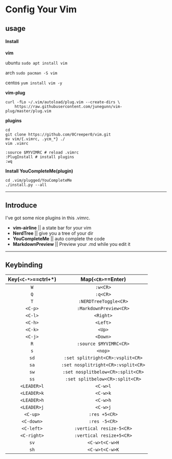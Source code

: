 # Config Your Vim

## usage

#### Install

**vim**

ubuntu `sudo apt install vim`

arch `sudo pacman -S vim`

centos `yum install vim -y`

**vim-plug**
```
curl -fLo ~/.vim/autoload/plug.vim --create-dirs \
    https://raw.githubusercontent.com/junegunn/vim-plug/master/plug.vim
```

**plugins**

```
cd
git clone https://github.com/0Creeper0/vim.git
mv vim/{.vimrc, .ycm_*} ./
vim .vimrc

:source $MYVIMRC # reload .vimrc
:PlugInstall # install plugins
:wq
```

**Install YouCompleteMe(plugin)**

```
cd .vim/plugged/YouCompleteMe
./install.py --all
```
---

## Introduce

I've got some nice plugins in this .vimrc.

- **vim-airline** || a state bar for your vim
- **NerdTree** || give you a tree of your dir
- **YouCompleteMe** || auto complete the code
- **MarkdownPreview** || Preview your .md while you edit it

---

## Keybinding
|Key(`<C-*>`==ctrl+*)|Map(`<CR>`==Enter)|
|:-:|:-:|
|`W`|`:w<CR>`|
|`Q`|`:q<CR>`|
|`T`|`:NERDTreeToggle<CR>`|
|`<C-p>`|`:MarkdownPreview<CR>`|
|`<C-l>`|`<Right>`|
|`<C-h>`|`<Left>`|
|`<C-k>`|`<Up>`|
|`<C-j>`|`<Down>`|
|`R`|`:source $MYVIMRC<CR>`|
|`s`|`<nop>`|
|`sd`|`:set splitright<CR>:vsplit<CR>`|
|`sa`|`:set nosplitright<CR>:vsplit<CR>`|
|`sw`|`:set nosplitbelow<CR>:split<CR>`|
|`ss`|`:set splitbelow<CR>:split<CR>`|
|`<LEADER>l`|`<C-w>l`|
|`<LEADER>k`|`<C-w>k`|
|`<LEADER>h`|`<C-w>h`|
|`<LEADER>j`|`<C-w>j`|
|`<C-up>`|`:res +5<CR>`|
|`<C-down>`|`:res -5<CR>`|
|`<C-left>`|`:vertical resize-5<CR>`|
|`<C-right>`|`:vertical resize+5<CR>`|
|`sv`|`<C-w>t<C-w>H`|
|`sh`|`<C-w>t<C-w>K`|
